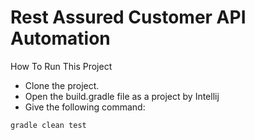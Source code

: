 # Rest Assured Customer API Automation

How To Run This Project
- Clone the project.
- Open the build.gradle file as a project by Intellij
- Give the following command:

```sh 
gradle clean test
```
